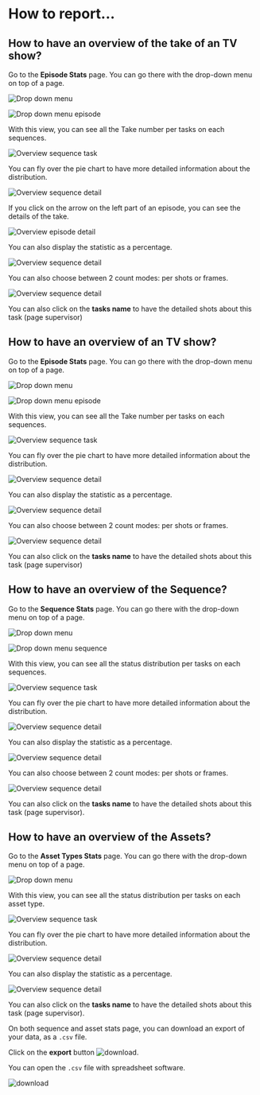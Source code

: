 # How to report...


## How to have an overview of the take of an TV show?

Go to the **Episode Stats** page. You can go there with the drop-down menu on top of a page.


![Drop down menu](../img/getting-started/drop_down_menu.png)

![Drop down menu episode](../img/getting-started/drop_down_menu_ep_seq.png)

With this view, you can see all the Take number per tasks on each
sequences.

![Overview sequence task](../img/getting-started/global_view_episode.png)

You can fly over the pie chart to have more detailed information about the
distribution.

![Overview sequence detail](../img/getting-started/global_view_sequence_detail.png)

If you click on the arrow on the left part of an episode, you can see the details of the take.

![Overview episode detail](../img/getting-started/global_view_episode_retake_detail.png)


You can also display the statistic as a percentage.

![Overview sequence detail](../img/getting-started/global_view_episode_perc.png)

You can also choose between 2 count modes: per shots or frames.

![Overview sequence detail](../img/getting-started/global_view_sequence_detail_count.png)


You can also click on the **tasks name** to have the detailed shots about this
task (page supervisor)

## How to have an overview of an TV show?

Go to the **Episode Stats** page. You can go there with the drop-down menu on top of a page.


![Drop down menu](../img/getting-started/drop_down_menu.png)

![Drop down menu episode](../img/getting-started/drop_down_menu_ep_seq.png)

With this view, you can see all the Take number per tasks on each
sequences.

![Overview sequence task](../img/getting-started/global_view_episode_stat.png)

You can fly over the pie chart to have more detailed information about the
distribution.

![Overview sequence detail](../img/getting-started/global_view_sequence_detail.png)

You can also display the statistic as a percentage.

![Overview sequence detail](../img/getting-started/global_view_episode_perc.png)

You can also choose between 2 count modes: per shots or frames.

![Overview sequence detail](../img/getting-started/global_view_sequence_detail_count_stat.png)


You can also click on the **tasks name** to have the detailed shots about this
task (page supervisor)

## How to have an overview of the Sequence?

Go to the **Sequence Stats** page. You can go there with the drop-down menu on top of a page.


![Drop down menu](../img/getting-started/drop_down_menu.png)

![Drop down menu sequence](../img/getting-started/drop_down_menu_sequence.png)

With this view, you can see all the status distribution per tasks on each
sequences.

![Overview sequence task](../img/getting-started/global_view_sequence.png)

You can fly over the pie chart to have more detailed information about the
distribution.

![Overview sequence detail](../img/getting-started/global_view_sequence_detail.png)

You can also display the statistic as a percentage.

![Overview sequence detail](../img/getting-started/global_view_sequence_detail_perc.png)

You can also choose between 2 count modes: per shots or frames.

![Overview sequence detail](../img/getting-started/global_view_sequence_detail_count.png)


You can also click on the **tasks name** to have the detailed shots about this
task (page supervisor).


## How to have an overview of the Assets?

Go to the **Asset Types Stats** page. You can go there with the drop-down menu on top of a page.

![Drop down menu](../img/getting-started/drop_down_menu_stat.png)

With this view, you can see all the status distribution per tasks on each
asset type.

![Overview sequence task](../img/getting-started/global_view_asset.png)

You can fly over the pie chart to have more detailed information about the
distribution.

![Overview sequence detail](../img/getting-started/global_view_sequence_detail.png)

You can also display the statistic as a percentage.

![Overview sequence detail](../img/getting-started/global_view_sequence_detail_perc.png)


You can also click on the **tasks name** to have the detailed shots about this
task (page supervisor).

On both sequence and asset stats page, you can download an export of your data, as a `.csv` file.

Click on the **export** button ![download](../img/getting-started/export.png).

You can open the `.csv` file with spreadsheet software.

![download](../img/getting-started/export_csv_asset.png)



